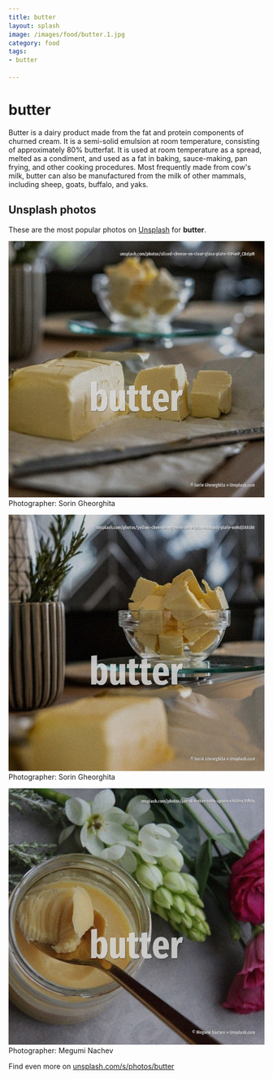 ```yaml
---
title: butter
layout: splash
image: /images/food/butter.1.jpg
category: food
tags:
- butter

---
```

# butter

Butter is a dairy product made from the fat and protein components of churned cream. It is a semi-solid emulsion at room temperature, consisting of approximately 80% butterfat. It is used at room temperature as a spread, melted as a condiment, and used as a fat in baking,  sauce-making, pan frying, and other cooking procedures.  Most frequently made from cow's milk, butter can also be manufactured from the milk of other  mammals, including sheep, goats, buffalo, and yaks. 

 
## Unsplash photos
These are the most popular photos on [Unsplash](https://unsplash.com) for **butter**.
 
![butter](/images/food/butter.1.jpg)
Photographer:  Sorin Gheorghita
 
![butter](/images/food/butter.2.jpg)
Photographer:  Sorin Gheorghita
 
![butter](/images/food/butter.3.jpg)
Photographer:  Megumi Nachev
 
Find even more on [unsplash.com/s/photos/butter](https://unsplash.com/s/photos/butter)
 
